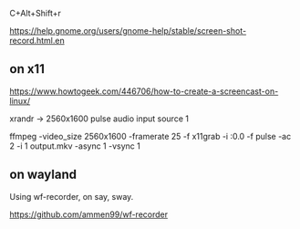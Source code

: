 
C+Alt+Shift+r

https://help.gnome.org/users/gnome-help/stable/screen-shot-record.html.en


on x11
------
https://www.howtogeek.com/446706/how-to-create-a-screencast-on-linux/

xrandr
-> 2560x1600
pulse audio input source
1

ffmpeg -video_size 2560x1600 -framerate 25 -f x11grab -i :0.0 -f pulse -ac 2 -i 1 output.mkv -async 1 -vsync 1

on wayland
----------
Using wf-recorder, on say, sway.

https://github.com/ammen99/wf-recorder
